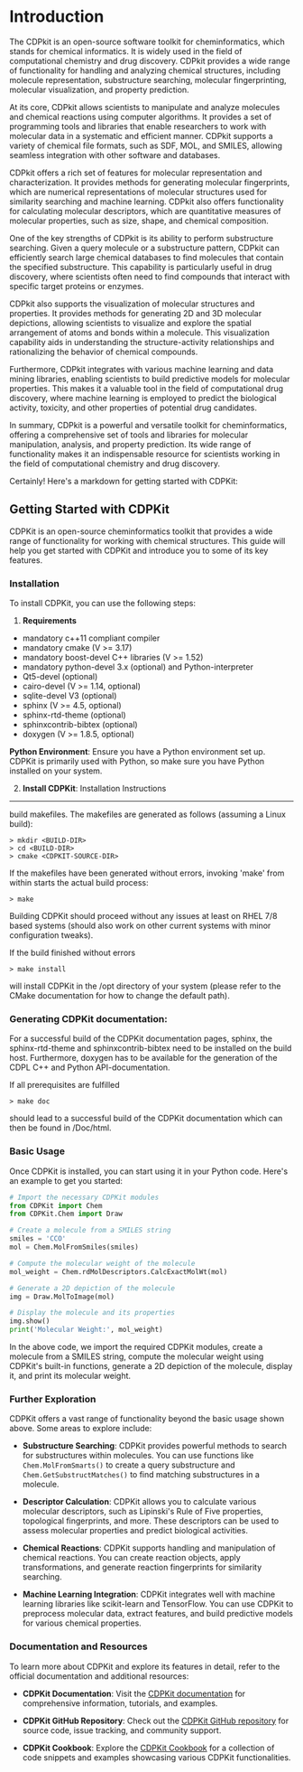 # Introduction

The CDPkit is an open-source software toolkit for cheminformatics, which stands for chemical informatics. 
It is widely used in the field of computational chemistry and drug discovery. 
CDPkit provides a wide range of functionality for handling and analyzing chemical structures, 
including molecule representation, substructure searching, molecular fingerprinting, molecular visualization, and property prediction.

At its core, CDPkit allows scientists to manipulate and analyze molecules and chemical reactions using computer algorithms. 
It provides a set of programming tools and libraries that enable researchers to work with molecular data in a systematic and efficient manner. 
CDPkit supports a variety of chemical file formats, such as SDF, MOL, and SMILES, allowing seamless integration with other software and databases.

CDPkit offers a rich set of features for molecular representation and characterization. It provides methods for generating molecular fingerprints, 
which are numerical representations of molecular structures used for similarity searching and machine learning. CDPkit also offers functionality for 
calculating molecular descriptors, which are quantitative measures of molecular properties, such as size, shape, and chemical composition.

One of the key strengths of CDPkit is its ability to perform substructure searching. Given a query molecule or a substructure pattern, 
CDPkit can efficiently search large chemical databases to find molecules that contain the specified substructure. 
This capability is particularly useful in drug discovery, where scientists often need to find compounds that interact with specific target proteins or enzymes.

CDPkit also supports the visualization of molecular structures and properties. It provides methods for generating 2D and 3D molecular depictions, 
allowing scientists to visualize and explore the spatial arrangement of atoms and bonds within a molecule. This visualization capability aids in 
understanding the structure-activity relationships and rationalizing the behavior of chemical compounds.

Furthermore, CDPkit integrates with various machine learning and data mining libraries, enabling scientists to build predictive models for molecular 
properties. This makes it a valuable tool in the field of computational drug discovery, where machine learning is employed to predict the biological activity, toxicity, 
and other properties of potential drug candidates.

In summary, CDPkit is a powerful and versatile toolkit for cheminformatics, offering a comprehensive set of tools and libraries for molecular manipulation, analysis, 
and property prediction. Its wide range of functionality makes it an indispensable resource for scientists working in the field of computational chemistry and drug discovery.

Certainly! Here's a markdown for getting started with CDPKit:

## Getting Started with CDPKit

CDPKit is an open-source cheminformatics toolkit that provides a wide range of functionality for working with chemical structures. This guide will help you get started with CDPKit and introduce you to some of its key features.

### Installation

To install CDPKit, you can use the following steps:

1. **Requirements**
- mandatory c++11 compliant compiler
- mandatory cmake (V >= 3.17)
- mandatory boost-devel C++ libraries (V >= 1.52)
- mandatory python-devel 3.x (optional) and Python-interpreter
- Qt5-devel (optional)
- cairo-devel (V >= 1.14, optional)
- sqlite-devel V3 (optional)
- sphinx (V >= 4.5, optional)
- sphinx-rtd-theme (optional)
- sphinxcontrib-bibtex (optional)
- doxygen (V >= 1.8.5, optional)

**Python Environment**: Ensure you have a Python environment set up. CDPKit is primarily used with Python, so make sure you have Python installed on your system.

2. **Install CDPKit**: 
Installation Instructions
*************************

build makefiles. The makefiles are generated as follows
(assuming a Linux build):

```
> mkdir <BUILD-DIR>
> cd <BUILD-DIR>
> cmake <CDPKIT-SOURCE-DIR>
```

If the makefiles have been generated without errors, invoking
'make' from within <BUILD-DIR> starts the actual build process: 

```
> make
```

Building CDPKit should proceed without any issues at least on RHEL 7/8 based systems 
(should also work on other current systems with minor configuration tweaks). 

If the build finished without errors

```
> make install
```

will install CDPKit in the /opt directory of your system (please refer to
the CMake documentation for how to change the default path).


### Generating CDPKit documentation:

For a successful build of the CDPKit documentation pages, sphinx, the sphinx-rtd-theme and sphinxcontrib-bibtex
need to be installed on the build host. Furthermore, doxygen has to be available for the generation
of the CDPL C++ and Python API-documentation.

If all prerequisites are fulfilled

```
> make doc
```

should lead to a successful build of the CDPKit documentation which can then be found in <BUILD-DIR>/Doc/html.

### Basic Usage

Once CDPKit is installed, you can start using it in your Python code. Here's an example to get you started:

```python
# Import the necessary CDPKit modules
from CDPKit import Chem
from CDPKit.Chem import Draw

# Create a molecule from a SMILES string
smiles = 'CCO'
mol = Chem.MolFromSmiles(smiles)

# Compute the molecular weight of the molecule
mol_weight = Chem.rdMolDescriptors.CalcExactMolWt(mol)

# Generate a 2D depiction of the molecule
img = Draw.MolToImage(mol)

# Display the molecule and its properties
img.show()
print('Molecular Weight:', mol_weight)
```

In the above code, we import the required CDPKit modules, create a molecule from a SMILES string, compute the molecular weight using CDPKit's built-in functions, generate a 2D depiction of the molecule, display it, and print its molecular weight.

### Further Exploration

CDPKit offers a vast range of functionality beyond the basic usage shown above. Some areas to explore include:

- **Substructure Searching**: CDPKit provides powerful methods to search for substructures within molecules. You can use functions like `Chem.MolFromSmarts()` to create a query substructure and `Chem.GetSubstructMatches()` to find matching substructures in a molecule.

- **Descriptor Calculation**: CDPKit allows you to calculate various molecular descriptors, such as Lipinski's Rule of Five properties, topological fingerprints, and more. These descriptors can be used to assess molecular properties and predict biological activities.

- **Chemical Reactions**: CDPKit supports handling and manipulation of chemical reactions. You can create reaction objects, apply transformations, and generate reaction fingerprints for similarity searching.

- **Machine Learning Integration**: CDPKit integrates well with machine learning libraries like scikit-learn and TensorFlow. You can use CDPKit to preprocess molecular data, extract features, and build predictive models for various chemical properties.

### Documentation and Resources

To learn more about CDPKit and explore its features in detail, refer to the official documentation and additional resources:

- **CDPKit Documentation**: Visit the [CDPKit documentation](http://a7srv2.pch.univie.ac.at/cdpkit/getting_started/index.html#getting-started) for comprehensive information, tutorials, and examples.

- **CDPKit GitHub Repository**: Check out the [CDPKit GitHub repository](https://github.com/molinfo-vienna/CDPKit) for source code, issue tracking, and community support.

- **CDPKit Cookbook**: Explore the [CDPKit Cookbook](http://a7srv2.pch.univie.ac.at/cdpkit/cdpl_python_cookbook/index.html) for a collection of code snippets and examples showcasing various CDPKit functionalities.